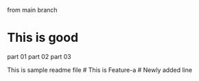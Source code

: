 from main branch 

# This is good 
 
 part 01 
 part 02 
 part 03 
 
This is sample readme file 
    # This is Feature-a 
    # Newly added line 
    
